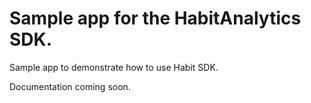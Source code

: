 # Sample app for the HabitAnalytics SDK.

Sample app to demonstrate how to use Habit SDK.

Documentation coming soon.
